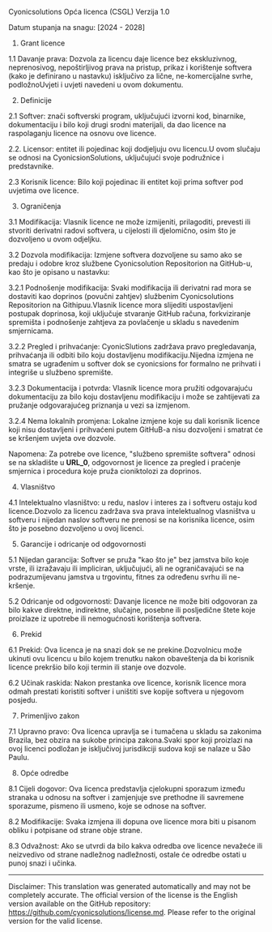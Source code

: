 Cyonicsolutions Opća licenca (CSGL)
Verzija 1.0

Datum stupanja na snagu: [2024 - 2028]

1. Grant licence

1.1 Davanje prava: Dozvola za licencu daje licence bez ekskluzivnog, neprenosivog, nepoštirljivog prava na pristup, prikaz i korištenje softvera (kako je definirano u nastavku) isključivo za lične, ne-komercijalne svrhe, podložnoUvjeti i uvjeti navedeni u ovom dokumentu.

2. Definicije

2.1 Softver: znači softverski program, uključujući izvorni kod, binarnike, dokumentaciju i bilo koji drugi srodni materijali, da dao licence na raspolaganju licence na osnovu ove licence.

2.2. Licensor: entitet ili pojedinac koji dodjeljuju ovu licencu.U ovom slučaju se odnosi na CyonicsionSolutions, uključujući svoje podružnice i predstavnike.

2.3 Korisnik licence: Bilo koji pojedinac ili entitet koji prima softver pod uvjetima ove licence.

3. Ograničenja

3.1 Modifikacija: Vlasnik licence ne može izmijeniti, prilagoditi, prevesti ili stvoriti derivatni radovi softvera, u cijelosti ili djelomično, osim što je dozvoljeno u ovom odjeljku.

3.2 Dozvola modifikacija: Izmjene softvera dozvoljene su samo ako se predaju i odobre kroz službene Cyonicsolution Repositorion na GitHub-u, kao što je opisano u nastavku:

3.2.1 Podnošenje modifikacija: Svaki modifikacija ili derivatni rad mora se dostaviti kao doprinos (povučni zahtjev) službenim Cyonicsolutions Repositorion na Githipuu.Vlasnik licence mora slijediti uspostavljeni postupak doprinosa, koji uključuje stvaranje GitHub računa, forkviziranje spremišta i podnošenje zahtjeva za povlačenje u skladu s navedenim smjernicama.

3.2.2 Pregled i prihvaćanje: CyonicSlutions zadržava pravo pregledavanja, prihvaćanja ili odbiti bilo koju dostavljenu modifikaciju.Nijedna izmjena ne smatra se ugrađenim u softver dok se cyonicsions for formalno ne prihvati i integriše u službeno spremište.

3.2.3 Dokumentacija i potvrda: Vlasnik licence mora pružiti odgovarajuću dokumentaciju za bilo koju dostavljenu modifikaciju i može se zahtijevati za pružanje odgovarajućeg priznanja u vezi sa izmjenom.

3.2.4 Nema lokalnih promjena: Lokalne izmjene koje su dali korisnik licence koji nisu dostavljeni i prihvaćeni putem GitHuB-a nisu dozvoljeni i smatrat će se kršenjem uvjeta ove dozvole.

Napomena: Za potrebe ove licence, "službeno spremište softvera" odnosi se na skladište u __URL_0__, odgovornost je licence za pregled i praćenje smjernica i procedura koje pruža cioniktolozi za doprinos.

4. Vlasništvo

4.1 Intelektualno vlasništvo: u redu, naslov i interes za i softveru ostaju kod licence.Dozvolo za licencu zadržava sva prava intelektualnog vlasništva u softveru i nijedan naslov softveru ne prenosi se na korisnika licence, osim što je posebno dozvoljeno u ovoj licenci.

5. Garancije i odricanje od odgovornosti

5.1 Nijedan garancija: Softver se pruža "kao što je" bez jamstva bilo koje vrste, ili izražavaju ili impliciran, uključujući, ali ne ograničavajući se na podrazumijevanu jamstva u trgovintu, fitnes za određenu svrhu ili ne-kršenje.

5.2 Odricanje od odgovornosti: Davanje licence ne može biti odgovoran za bilo kakve direktne, indirektne, slučajne, posebne ili posljedične štete koje proizlaze iz upotrebe ili nemogućnosti korištenja softvera.

6. Prekid

6.1 Prekid: Ova licenca je na snazi ​​dok se ne prekine.Dozvolnicu može ukinuti ovu licencu u bilo kojem trenutku nakon obaveštenja da bi korisnik licence prekršio bilo koji termin ili stanje ove dozvole.

6.2 Učinak raskida: Nakon prestanka ove licence, korisnik licence mora odmah prestati koristiti softver i uništiti sve kopije softvera u njegovom posjedu.

7. Primenljivo zakon

7.1 Upravno pravo: Ova licenca upravlja se i tumačena u skladu sa zakonima Brazila, bez obzira na sukobe principa zakona.Svaki spor koji proizlazi na ovoj licenci podložan je isključivoj jurisdikciji sudova koji se nalaze u São Paulu.

8. Opće odredbe

8.1 Cijeli dogovor: Ova licenca predstavlja cjelokupni sporazum između stranaka u odnosu na softver i zamjenjuje sve prethodne ili savremene sporazume, pismeno ili usmeno, koje se odnose na softver.

8.2 Modifikacije: Svaka izmjena ili dopuna ove licence mora biti u pisanom obliku i potpisane od strane obje strane.

8.3 Odvažnost: Ako se utvrdi da bilo kakva odredba ove licence nevažeće ili neizvedivo od strane nadležnog nadležnosti, ostale će odredbe ostati u punoj snazi ​​i učinka.

---
Disclaimer: This translation was generated automatically and may not be completely accurate. The official version of the license is the English version available on the GitHub repository: https://github.com/cyonicsolutions/license.md. Please refer to the original version for the valid license.